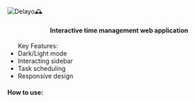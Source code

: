 ![Delayo🕰️](https://github.com/DanieliusRyliskis/Delayo/assets/149377426/30b69cc5-8b18-400f-a547-35ad1c61e4d6)
<h4 align="center">Interactive time management web application</h4>
<ul>Key Features:
<li>Dark/Light mode</li>
<li>Interacting sidebar</li>
<li>Task scheduling</li>
<li>Responsive design</li>
</ul>
<h4>How to use:</h4>
